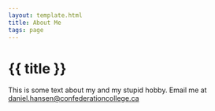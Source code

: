 ```yaml
---
layout: template.html
title: About Me
tags: page
---
```


# {{ title }}
This is some text about my and my stupid hobby.
Email me at <daniel.hansen@confederationcollege.ca>